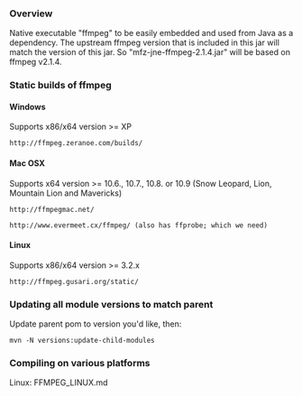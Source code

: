 ### Overview

Native executable "ffmpeg" to be easily embedded and used from Java as a dependency.
The upstream ffmpeg version that is included in this jar will match the version
of this jar. So "mfz-jne-ffmpeg-2.1.4.jar" will be based on ffmpeg v2.1.4.

### Static builds of ffmpeg

#### Windows

Supports x86/x64 version >= XP

    http://ffmpeg.zeranoe.com/builds/

#### Mac OSX

Supports x64 version >= 10.6., 10.7., 10.8. or 10.9 (Snow Leopard, Lion, Mountain Lion and Mavericks)

    http://ffmpegmac.net/

    http://www.evermeet.cx/ffmpeg/ (also has ffprobe; which we need)

#### Linux

Supports x86/x64 version >= 3.2.x

    http://ffmpeg.gusari.org/static/

### Updating all module versions to match parent

Update parent pom to version you'd like, then:

    mvn -N versions:update-child-modules

### Compiling on various platforms

Linux: FFMPEG_LINUX.md